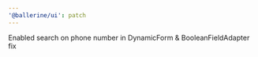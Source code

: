 ```yaml
---
'@ballerine/ui': patch
---
```


Enabled search on phone number in DynamicForm & BooleanFieldAdapter fix
